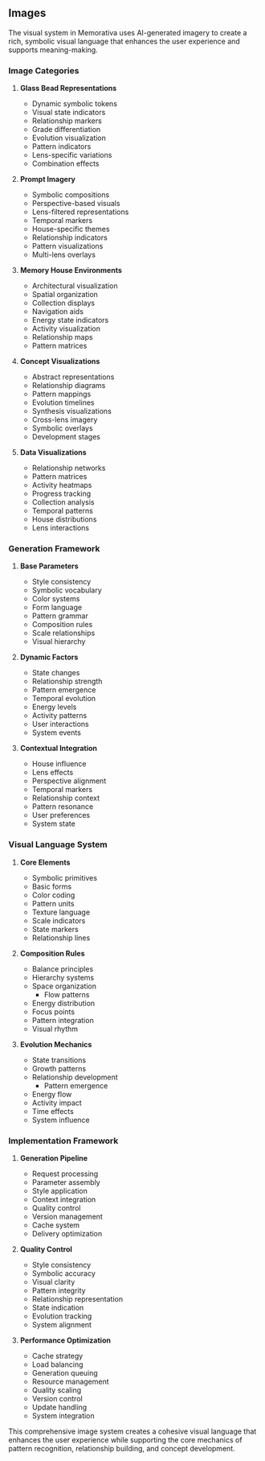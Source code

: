 ## Images

The visual system in Memorativa uses AI-generated imagery to create a rich, symbolic visual language that enhances the user experience and supports meaning-making.

### Image Categories

1. **Glass Bead Representations**
   - Dynamic symbolic tokens
   - Visual state indicators
   - Relationship markers
   - Grade differentiation
   - Evolution visualization
   - Pattern indicators
   - Lens-specific variations
   - Combination effects

2. **Prompt Imagery**
   - Symbolic compositions
   - Perspective-based visuals
   - Lens-filtered representations
   - Temporal markers
   - House-specific themes
   - Relationship indicators
   - Pattern visualizations
   - Multi-lens overlays

3. **Memory House Environments**
   - Architectural visualization
   - Spatial organization
   - Collection displays
   - Navigation aids
   - Energy state indicators
   - Activity visualization
   - Relationship maps
   - Pattern matrices

4. **Concept Visualizations**
   - Abstract representations
   - Relationship diagrams
   - Pattern mappings
   - Evolution timelines
   - Synthesis visualizations
   - Cross-lens imagery
   - Symbolic overlays
   - Development stages

5. **Data Visualizations**
   - Relationship networks
   - Pattern matrices
   - Activity heatmaps
   - Progress tracking
   - Collection analysis
   - Temporal patterns
   - House distributions
   - Lens interactions

### Generation Framework

1. **Base Parameters**
   - Style consistency
   - Symbolic vocabulary
   - Color systems
   - Form language
   - Pattern grammar
   - Composition rules
   - Scale relationships
   - Visual hierarchy

2. **Dynamic Factors**
   - State changes
   - Relationship strength
   - Pattern emergence
   - Temporal evolution
   - Energy levels
   - Activity patterns
   - User interactions
   - System events

3. **Contextual Integration**
   - House influence
   - Lens effects
   - Perspective alignment
   - Temporal markers
   - Relationship context
   - Pattern resonance
   - User preferences
   - System state

### Visual Language System

1. **Core Elements**
   - Symbolic primitives
   - Basic forms
   - Color coding
   - Pattern units
   - Texture language
   - Scale indicators
   - State markers
   - Relationship lines

2. **Composition Rules**
   - Balance principles
   - Hierarchy systems
   - Space organization
     - Flow patterns
   - Energy distribution
   - Focus points
   - Pattern integration
   - Visual rhythm

3. **Evolution Mechanics**
   - State transitions
   - Growth patterns
   - Relationship development
     - Pattern emergence
   - Energy flow
   - Activity impact
   - Time effects
   - System influence

### Implementation Framework

1. **Generation Pipeline**
   - Request processing
   - Parameter assembly
   - Style application
   - Context integration
   - Quality control
   - Version management
   - Cache system
   - Delivery optimization

2. **Quality Control**
   - Style consistency
   - Symbolic accuracy
   - Visual clarity
   - Pattern integrity
   - Relationship representation
   - State indication
   - Evolution tracking
   - System alignment

3. **Performance Optimization**
   - Cache strategy
   - Load balancing
   - Generation queuing
   - Resource management
   - Quality scaling
   - Version control
   - Update handling
   - System integration

This comprehensive image system creates a cohesive visual language that enhances the user experience while supporting the core mechanics of pattern recognition, relationship building, and concept development.